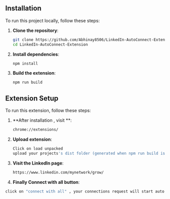 ## Installation

To run this project locally, follow these steps:

1. **Clone the repository**:
   ```bash
   git clone https://github.com/Abhinay8506/LinkedIn-AutoConnect-Extension.git
   cd LinkedIn-AutoConnect-Extension

2. **Install dependencies**:
   ```bash
   npm install

3. **Build the extension**:
   ```bash
   npm run build


## Extension Setup

To run this extension, follow these steps:

1. **After installation , visit **:
   ```bash
   chrome://extensions/
2. **Upload extension**:
   ```bash
   Click on load unpacked
   upload your projects's dist folder (generated when npm run build is executed)

3. **Visit the LinkedIn page**:
   ```bash
   https://www.linkedin.com/mynetwork/grow/

4. **Finally Connect with all button**:
  ```bash
  click on "connect with all" , your connections request will start auto send.
